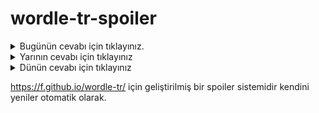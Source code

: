 # wordle-tr-spoiler

<details>
  <summary>Bugünün cevabı için tıklayınız.</summary>
  <br>
    <b> denet </b>
</details>

<details>
  <summary>Yarının cevabı için tıklayınız</summary>
  <br>
   <b> henüz </b>
</details>

<details>
  <summary>Dünün cevabı için tıklayınız </summary>
  <br>
  <b> sıkça </b>
</details>

https://f.github.io/wordle-tr/ için geliştirilmiş bir spoiler sistemidir kendini yeniler otomatik olarak.

